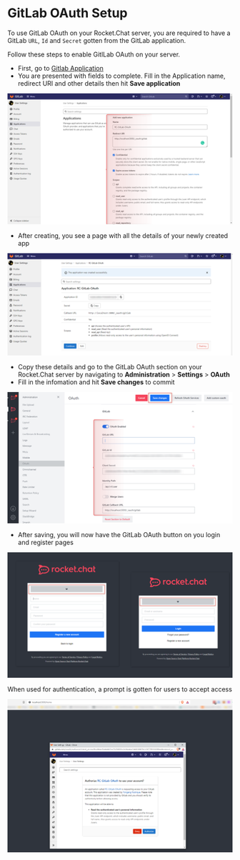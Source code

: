 # GitLab OAuth Setup

To use GitLab OAuth on your Rocket.Chat server, you are required to have a GitLab `URL`, `Id` and `Secret` gotten from the GitLab application.

Follow these steps to enable GitlLab OAuth on your server.&#x20;

* First, go to [Gitlab Application ](https://gitlab.com/-/profile/applications)
* You are presented with fields to complete. Fill in the Application name, redirect URI and other details then hit **Save application**&#x20;

![](<../../../../.gitbook/assets/image (661) (1).png>)

* After creating, you see a page with all the details of your newly created app

![](<../../../../.gitbook/assets/image (681) (1) (1).png>)

* Copy these details and go to the GitLab OAuth section on your Rocket.Chat server by navigating to **Administration** > **Settings** > **OAuth**&#x20;
* Fill in the infomation and hit **Save changes** to commit

![](<../../../../.gitbook/assets/image (670) (1) (1).png>)

* After saving, you will now have the GitLab OAuth button on you login and register pages

![](<../../../../.gitbook/assets/image (641) (1) (1).png>)

When used for authentication, a prompt is gotten for users to accept access

![](<../../../../.gitbook/assets/image (686) (1) (1) (1).png>)
